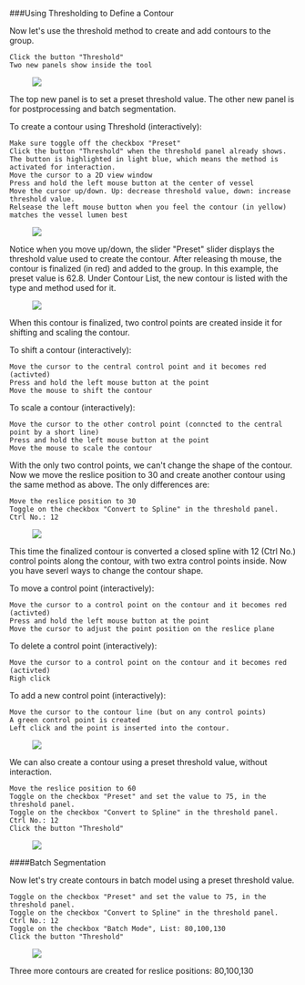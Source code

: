 ###Using Thresholding to Define a Contour

Now let's use the threshold method to create and add contours to the group.

	Click the button "Threshold"
	Two new panels show inside the tool

<figure>
  <img class="svImg svImgSm"  src="documentation/modeling/imgs/segmentation/thresholdpanel.png"> 
  <figcaption class="svCaption" ></figcaption>
</figure>

The top new panel is to set a preset threshold value. The other new panel is for postprocessing and batch segmentation.

To create a contour using Threshold (interactively):

	Make sure toggle off the checkbox "Preset"	
	Click the button "Threshold" when the threshold panel already shows.
	The button is highlighted in light blue, which means the method is activated for interaction.
	Move the cursor to a 2D view window
	Press and hold the left mouse button at the center of vessel
	Move the cursor up/down. Up: decrease threshold value, down: increase threshold value.
	Relsease the left mouse button when you feel the contour (in yellow) matches the vessel lumen best
<figure>
  <img class="svImg svImgLg"  src="documentation/modeling/imgs/segmentation/thresholdinteractive.png"> 
  <figcaption class="svCaption" ></figcaption>
</figure>

Notice when you move up/down, the slider "Preset" slider displays the threshold value used to create the contour. After releasing th mouse, the contour is finalized (in red) and added to the group. In this example, the preset value is 62.8. Under Contour List, the new contour is listed with the type and method used for it.

<figure>
  <img class="svImg svImgLg"  src="documentation/modeling/imgs/segmentation/thresholdinteractive2.png"> 
  <figcaption class="svCaption" ></figcaption>
</figure>

When this contour is finalized, two control points are created inside it for shifting and scaling the contour.

To shift a contour (interactively):

	Move the cursor to the central control point and it becomes red (activted)
	Press and hold the left mouse button at the point
	Move the mouse to shift the contour

To scale a contour (interactively):

	Move the cursor to the other control point (conncted to the central point by a short line)
	Press and hold the left mouse button at the point
	Move the mouse to scale the contour

With the only two control points, we can't change the shape of the contour. Now we move the reslice position to 30 and create another contour using the same method as above. The only differences are:

	Move the reslice position to 30	
	Toggle on the checkbox "Convert to Spline" in the threshold panel.
	Ctrl No.: 12

<figure>
  <img class="svImg svImgMd"  src="documentation/modeling/imgs/segmentation/thresholdinteractive3.png"> 
  <figcaption class="svCaption" ></figcaption>
</figure>

This time the finalized contour is converted a closed spline with 12 (Ctrl No.) control points along the contour, with two extra control points inside. Now you have severl ways to change the contour shape.

To move a control point (interactively):

	Move the cursor to a control point on the contour and it becomes red (activted)
	Press and hold the left mouse button at the point
	Move the cursor to adjust the point position on the reslice plane

To delete a control point (interactively):

	Move the cursor to a control point on the contour and it becomes red (activted)
	Righ click

To add a new control point (interactively):

 	Move the cursor to the contour line (but on any control points)
	A green control point is created
	Left click and the point is inserted into the contour.

<figure>
  <img class="svImg svImgSm"  src="documentation/modeling/imgs/segmentation/addcontrolpoint.png"> 
  <figcaption class="svCaption" ></figcaption>
</figure>

We can also create a contour using a preset threshold value, without interaction.

	Move the reslice position to 60	
	Toggle on the checkbox "Preset" and set the value to 75, in the threshold panel.
	Toggle on the checkbox "Convert to Spline" in the threshold panel.
	Ctrl No.: 12
	Click the button "Threshold"

<figure>
  <img class="svImg svImgLg"  src="documentation/modeling/imgs/segmentation/thresholdpreset.png"> 
  <figcaption class="svCaption" ></figcaption>
</figure>

####Batch Segmentation

Now let's try  create contours in batch model using a preset threshold value.

	Toggle on the checkbox "Preset" and set the value to 75, in the threshold panel.
	Toggle on the checkbox "Convert to Spline" in the threshold panel.
	Ctrl No.: 12
	Toggle on the checkbox "Batch Mode", List: 80,100,130
	Click the button "Threshold"

<figure>
  <img class="svImg svImgLg"  src="documentation/modeling/imgs/segmentation/thresholdbatch.png"> 
  <figcaption class="svCaption" ></figcaption>
</figure>

Three more contours are created for reslice positions: 80,100,130
